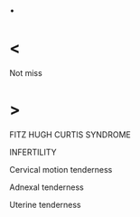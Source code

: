 # .

# <

Not miss

# >

FITZ HUGH CURTIS SYNDROME

INFERTILITY

Cervical motion tenderness

Adnexal tenderness

Uterine tenderness
